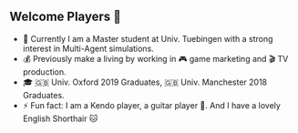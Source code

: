 ## Welcome Players 👋

- 🌱 Currently I am a Master student at Univ. Tuebingen with a strong interest in Multi-Agent simulations. 
- 💰 Previously make a living by working in 🎮 game marketing and 🎬 TV production.
- 🎓 🇬🇧 Univ. Oxford 2019 Graduates, 🇬🇧 Univ. Manchester 2018 Graduates.
- ⚡ Fun fact: I am a Kendo player, a guitar player 🎸. And I have a lovely English Shorthair 🐱
